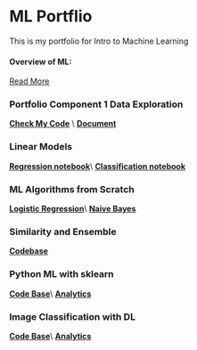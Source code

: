 # ML Portflio

This is my portfolio for Intro to Machine Learning

#### Overview of ML:

[Read More](https://github.com/nguyentran6698/NguyenTran_Porfolio/blob/89f9b2fa4df21f1ccc7cd276efbb03cd72663797/Overview%20of%20ML.pdf)

### Portfolio Component 1 Data Exploration

[**Check My Code**](https://github.com/nguyentran6698/NguyenTran_Porfolio/blob/410af865496ed1835c67ee53a486a231d8d41e86/assignment.cpp) \\
[**Document**](https://github.com/nguyentran6698/NguyenTran_Porfolio/blob/89f9b2fa4df21f1ccc7cd276efbb03cd72663797/Portfolio%20Component%201%20Data%20Exploration.pdf)

### Linear Models

[**Regression notebook**](https://github.com/nguyentran6698/NguyenTran_Porfolio/blob/8d9ba2e302b3a651661214ef54c785a6fa32939c/Regression.pdf)\\
[**Classification notebook**](https://github.com/nguyentran6698/NguyenTran_Porfolio/blob/1fdda3fac2f3895fdc7191ed372475915ddc37db/Classification.pdf)

### ML Algorithms from Scratch
[**Logistic Regression**](https://github.com/nguyentran6698/NguyenTran_Porfolio/blob/35d407578bc1d79439f99dae555fe350dac1f72c/LogisticRegression.cpp)\\
[**Naive Bayes**](https://github.com/nguyentran6698/NguyenTran_Porfolio/blob/35d407578bc1d79439f99dae555fe350dac1f72c/NaiveBayes.cpp)
### Similarity and Ensemble
[**Codebase**](https://github.com/nguyentran6698/NguyenTran_Porfolio)
### Python ML with sklearn
[**Code Base**](https://github.com/nguyentran6698/NguyenTran_Porfolio/blob/1a057b13c9c23f3951d19c8df89e191f73a0a016/Assignment.pdf)\\
[**Analytics**](https://github.com/nguyentran6698/NguyenTran_Porfolio/blob/1a057b13c9c23f3951d19c8df89e191f73a0a016/Analysis.pdf)
### Image Classification with DL
[**Code Base**](https://github.com/nguyentran6698/NguyenTran_Porfolio/blob/1a057b13c9c23f3951d19c8df89e191f73a0a016/Image%20Classification%20with%20DL.ipynb)\\
[**Analytics**](https://github.com/nguyentran6698/NguyenTran_Porfolio/blob/1a057b13c9c23f3951d19c8df89e191f73a0a016/ImageClassification.pdf)
